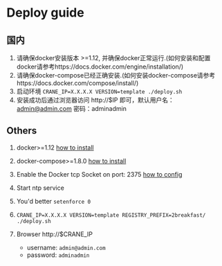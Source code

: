 Deploy guide
=============

## 国内

1. 请确保docker安装版本 >=1.12, 并确保docker正常运行.(如何安装和配置docker请参考https://docs.docker.com/engine/installation/)
2. 请确保docker-compose已经正确安装.(如何安装docker-compose请参考https://docs.docker.com/compose/install/)
3. 启动环境 `CRANE_IP=X.X.X.X VERSION=template ./deploy.sh`
4. 安装成功后通过浏览器访问 http://$IP 即可，默认用户名：admin@admin.com 密码：adminadmin

## Others

1. docker>=1.12 [how to install](https://docs.docker.com/engine/installation/)
2. docker-compose>=1.8.0 [how to install](https://docs.docker.com/compose/install/)
3. Enable the Docker tcp Socket on port: 2375 [how to config](https://docs.docker.com/engine/reference/commandline/dockerd/#/daemon-socket-option)
4. Start ntp service
5. You'd better `setenforce 0`
6. `CRANE_IP=X.X.X.X VERSION=template REGISTRY_PREFIX=2breakfast/ ./deploy.sh`
7. Browser http://$CRANE_IP

   * username: `admin@admin.com`
   * password: `adminadmin`
